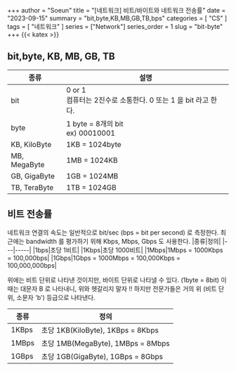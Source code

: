 +++
author = "Soeun"
title = "[네트워크] 비트/바이트와 네트워크 전송률"
date = "2023-09-15"
summary = "bit,byte,KB,MB,GB,TB,bps"
categories = [
    "CS"
]
tags = [
    "네트워크"
]
series = ["Network"]
series_order = 1
slug = "bit-byte"
+++
{{< katex >}}

## bit,byte, KB, MB, GB, TB 
|종류|설명|
|--|----|
|bit|0 or 1 <br> 컴퓨터는 2진수로 소통한다. 0 또는 1 을 bit 라고 한다.|
|byte|1 byte = 8개의 bit <br> ex) 00010001|
|KB, KiloByte|1KB = 1024byte|
|MB, MegaByte|1MB = 1024KB|
|GB, GigaByte|1GB = 1024MB|
|TB, TeraByte|1TB = 1024GB|

## 비트 전송률
네트워크 연결의 속도는 일반적으로 bit/sec (bps = bit per second) 로 측정한다. 최근에는 bandwidth 를 평가하기 위해 Kbps, Mbps, Gbps 도 사용한다. 
|종류|정의|
|---|-----|
|1bps|초당 1비트|
|1Kbps|초당 1000비트|
|1Mbps|1Mbps = 1000Kbps = 100,000bps|
|1Gbps|1Gbps = 1000Mbps = 100,000Kbps = 100,000,000bps|

위에는 비트 단위로 나타낸 것이지만, 바이트 단위로 나타낼 수 있다. (1byte = 8bit) 이때는 대문자 B 로 나타내니, 위와 헷갈리지 말자 !! 하지만 전문가들은 거의 위 (비트 단위, 소문자 'b') 등급으로 나타낸다. 

|종류|정의|
|----|-----|
|1KBps|초당 1KB(KiloByte), 1KBps = 8Kbps|
|1MBps|초당 1MB(MegaByte), 1MBps = 8Mbps|
|1GBps|초당 1GB(GigaByte), 1GBps = 8Gbps|

